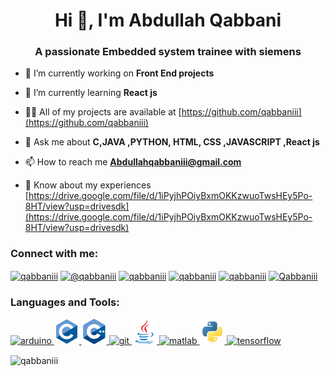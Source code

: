<h1 align="center">Hi 👋, I'm Abdullah Qabbani</h1>
<h3 align="center">A passionate Embedded system trainee with siemens</h3>

- 🔭 I’m currently working on **Front End projects**

- 🌱 I’m currently learning **React js**

- 👨‍💻 All of my projects are available at [https://github.com/qabbaniii](https://github.com/qabbaniii)

- 💬 Ask me about **C,JAVA ,PYTHON, HTML, CSS ,JAVASCRIPT ,React js**

- 📫 How to reach me **Abdullahqabbaniii@gmail.com**

- 📄 Know about my experiences [https://drive.google.com/file/d/1iPyjhPOiyBxmOKKzwuoTwsHEy5Po-8HT/view?usp=drivesdk](https://drive.google.com/file/d/1iPyjhPOiyBxmOKKzwuoTwsHEy5Po-8HT/view?usp=drivesdk)

<h3 align="left">Connect with me:</h3>
<p align="left">
<a href="https://twitter.com/qabbaniii" target="blank"><img align="center" src="https://raw.githubusercontent.com/rahuldkjain/github-profile-readme-generator/master/src/images/icons/Social/twitter.svg" alt="qabbaniii" height="30" width="40" /></a>
<a href="https://linkedin.com/in/@qabbaniii" target="blank"><img align="center" src="https://raw.githubusercontent.com/rahuldkjain/github-profile-readme-generator/master/src/images/icons/Social/linked-in-alt.svg" alt="@qabbaniii" height="30" width="40" /></a>
<a href="https://fb.com/qabbaniii" target="blank"><img align="center" src="https://raw.githubusercontent.com/rahuldkjain/github-profile-readme-generator/master/src/images/icons/Social/facebook.svg" alt="qabbaniii" height="30" width="40" /></a>
<a href="https://instagram.com/qabbaniii" target="blank"><img align="center" src="https://raw.githubusercontent.com/rahuldkjain/github-profile-readme-generator/master/src/images/icons/Social/instagram.svg" alt="qabbaniii" height="30" width="40" /></a>
<a href="https://www.hackerrank.com/qabbaniii" target="blank"><img align="center" src="https://raw.githubusercontent.com/rahuldkjain/github-profile-readme-generator/master/src/images/icons/Social/hackerrank.svg" alt="qabbaniii" height="30" width="40" /></a>
<a href="https://discord.gg/Qabbaniii" target="blank"><img align="center" src="https://raw.githubusercontent.com/rahuldkjain/github-profile-readme-generator/master/src/images/icons/Social/discord.svg" alt="Qabbaniii" height="30" width="40" /></a>
</p>

<h3 align="left">Languages and Tools:</h3>
<p align="left"> <a href="https://www.arduino.cc/" target="_blank" rel="noreferrer"> <img src="https://cdn.worldvectorlogo.com/logos/arduino-1.svg" alt="arduino" width="40" height="40"/> </a> <a href="https://www.cprogramming.com/" target="_blank" rel="noreferrer"> <img src="https://raw.githubusercontent.com/devicons/devicon/master/icons/c/c-original.svg" alt="c" width="40" height="40"/> </a> <a href="https://www.w3schools.com/cpp/" target="_blank" rel="noreferrer"> <img src="https://raw.githubusercontent.com/devicons/devicon/master/icons/cplusplus/cplusplus-original.svg" alt="cplusplus" width="40" height="40"/> </a> <a href="https://git-scm.com/" target="_blank" rel="noreferrer"> <img src="https://www.vectorlogo.zone/logos/git-scm/git-scm-icon.svg" alt="git" width="40" height="40"/> </a> <a href="https://www.java.com" target="_blank" rel="noreferrer"> <img src="https://raw.githubusercontent.com/devicons/devicon/master/icons/java/java-original.svg" alt="java" width="40" height="40"/> </a> <a href="https://www.mathworks.com/" target="_blank" rel="noreferrer"> <img src="https://upload.wikimedia.org/wikipedia/commons/2/21/Matlab_Logo.png" alt="matlab" width="40" height="40"/> </a> <a href="https://www.python.org" target="_blank" rel="noreferrer"> <img src="https://raw.githubusercontent.com/devicons/devicon/master/icons/python/python-original.svg" alt="python" width="40" height="40"/> </a> <a href="https://www.tensorflow.org" target="_blank" rel="noreferrer"> <img src="https://www.vectorlogo.zone/logos/tensorflow/tensorflow-icon.svg" alt="tensorflow" width="40" height="40"/> </a> </p>

<p><img align="center" src="https://github-readme-stats.vercel.app/api/top-langs?username=qabbaniii&show_icons=true&locale=en&layout=compact" alt="qabbaniii" /></p>
